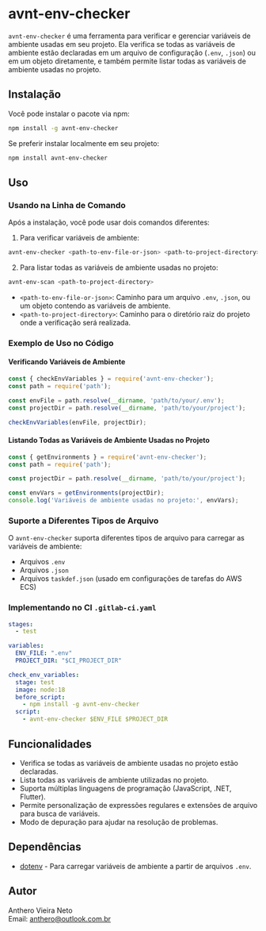 # avnt-env-checker

`avnt-env-checker` é uma ferramenta para verificar e gerenciar variáveis de ambiente usadas em seu projeto. Ela verifica se todas as variáveis de ambiente estão declaradas em um arquivo de configuração (`.env`, `.json`) ou em um objeto diretamente, e também permite listar todas as variáveis de ambiente usadas no projeto.

## Instalação

Você pode instalar o pacote via npm:

```bash
npm install -g avnt-env-checker
```

Se preferir instalar localmente em seu projeto:

```bash
npm install avnt-env-checker
```

## Uso

### Usando na Linha de Comando

Após a instalação, você pode usar dois comandos diferentes:

1. Para verificar variáveis de ambiente:
```bash
avnt-env-checker <path-to-env-file-or-json> <path-to-project-directory>
```

2. Para listar todas as variáveis de ambiente usadas no projeto:
```bash
avnt-env-scan <path-to-project-directory>
```

- `<path-to-env-file-or-json>`: Caminho para um arquivo `.env`, `.json`, ou um objeto contendo as variáveis de ambiente.
- `<path-to-project-directory>`: Caminho para o diretório raiz do projeto onde a verificação será realizada.

### Exemplo de Uso no Código

#### Verificando Variáveis de Ambiente

```javascript
const { checkEnvVariables } = require('avnt-env-checker');
const path = require('path');

const envFile = path.resolve(__dirname, 'path/to/your/.env');
const projectDir = path.resolve(__dirname, 'path/to/your/project');

checkEnvVariables(envFile, projectDir);
```

#### Listando Todas as Variáveis de Ambiente Usadas no Projeto

```javascript
const { getEnvironments } = require('avnt-env-checker');
const path = require('path');

const projectDir = path.resolve(__dirname, 'path/to/your/project');

const envVars = getEnvironments(projectDir);
console.log('Variáveis de ambiente usadas no projeto:', envVars);
```

### Suporte a Diferentes Tipos de Arquivo

O `avnt-env-checker` suporta diferentes tipos de arquivo para carregar as variáveis de ambiente:

- Arquivos `.env`
- Arquivos `.json`
- Arquivos `taskdef.json` (usado em configurações de tarefas do AWS ECS)

### Implementando no CI `.gitlab-ci.yaml`

```yaml
stages:
  - test

variables:
  ENV_FILE: ".env"
  PROJECT_DIR: "$CI_PROJECT_DIR"

check_env_variables:
  stage: test
  image: node:18
  before_script:
    - npm install -g avnt-env-checker
  script:
    - avnt-env-checker $ENV_FILE $PROJECT_DIR
```

## Funcionalidades

- Verifica se todas as variáveis de ambiente usadas no projeto estão declaradas.
- Lista todas as variáveis de ambiente utilizadas no projeto.
- Suporta múltiplas linguagens de programação (JavaScript, .NET, Flutter).
- Permite personalização de expressões regulares e extensões de arquivo para busca de variáveis.
- Modo de depuração para ajudar na resolução de problemas.

## Dependências

- [dotenv](https://www.npmjs.com/package/dotenv) - Para carregar variáveis de ambiente a partir de arquivos `.env`.

## Autor

Anthero Vieira Neto  
Email: anthero@outlook.com.br
